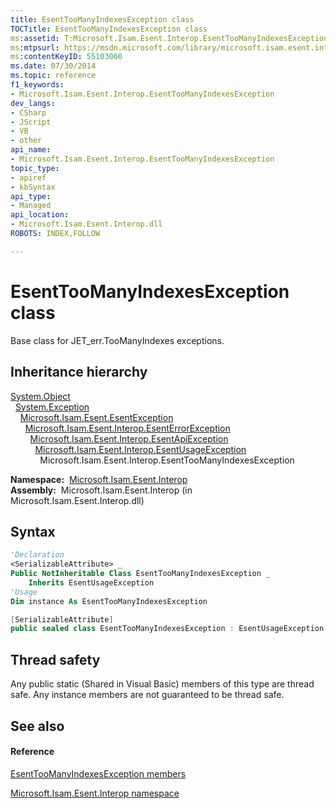 ```yaml
---
title: EsentTooManyIndexesException class
TOCTitle: EsentTooManyIndexesException class
ms:assetid: T:Microsoft.Isam.Esent.Interop.EsentTooManyIndexesException
ms:mtpsurl: https://msdn.microsoft.com/library/microsoft.isam.esent.interop.esenttoomanyindexesexception(v=EXCHG.10)
ms:contentKeyID: 55103060
ms.date: 07/30/2014
ms.topic: reference
f1_keywords:
- Microsoft.Isam.Esent.Interop.EsentTooManyIndexesException
dev_langs:
- CSharp
- JScript
- VB
- other
api_name: 
- Microsoft.Isam.Esent.Interop.EsentTooManyIndexesException
topic_type: 
- apiref
- kbSyntax
api_type: 
- Managed
api_location: 
- Microsoft.Isam.Esent.Interop.dll
ROBOTS: INDEX,FOLLOW

---
```


# EsentTooManyIndexesException class

Base class for JET_err.TooManyIndexes exceptions.

## Inheritance hierarchy

[System.Object](https://docs.microsoft.com/dotnet/api/system.object?redirectedfrom=MSDN)  
  [System.Exception](https://docs.microsoft.com/dotnet/api/system.exception?redirectedfrom=MSDN)  
    [Microsoft.Isam.Esent.EsentException](dn292088\(v=exchg.10\).md)  
      [Microsoft.Isam.Esent.Interop.EsentErrorException](dn274314\(v=exchg.10\).md)  
        [Microsoft.Isam.Esent.Interop.EsentApiException](dn334231\(v=exchg.10\).md)  
          [Microsoft.Isam.Esent.Interop.EsentUsageException](dn350849\(v=exchg.10\).md)  
            Microsoft.Isam.Esent.Interop.EsentTooManyIndexesException  

**Namespace:**  [Microsoft.Isam.Esent.Interop](hh596136\(v=exchg.10\).md)  
**Assembly:**  Microsoft.Isam.Esent.Interop (in Microsoft.Isam.Esent.Interop.dll)

## Syntax

``` vb
'Declaration
<SerializableAttribute> _
Public NotInheritable Class EsentTooManyIndexesException _
    Inherits EsentUsageException
'Usage
Dim instance As EsentTooManyIndexesException
```

``` csharp
[SerializableAttribute]
public sealed class EsentTooManyIndexesException : EsentUsageException
```

## Thread safety

Any public static (Shared in Visual Basic) members of this type are thread safe. Any instance members are not guaranteed to be thread safe.

## See also

#### Reference

[EsentTooManyIndexesException members](dn335022\(v=exchg.10\).md)

[Microsoft.Isam.Esent.Interop namespace](hh596136\(v=exchg.10\).md)

